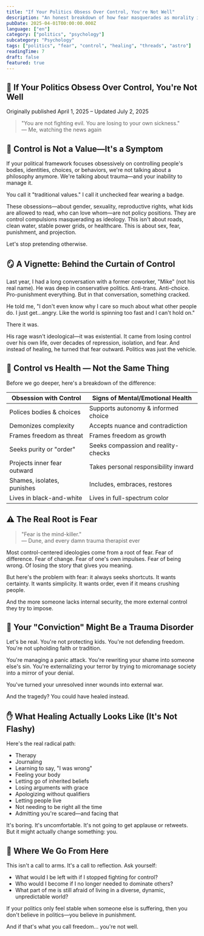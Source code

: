 ```yaml
---
title: "If Your Politics Obsess Over Control, You're Not Well"
description: "An honest breakdown of how fear masquerades as morality in right-wing ideology — and how healing begins with courage, not control."
pubDate: 2025-04-01T00:00:00.000Z
language: ["en"]
category: ["politics", "psychology"]
subcategory: "Psychology"
tags: ["politics", "fear", "control", "healing", "threads", "astro"]
readingTime: 7
draft: false
featured: true
---
```


## 🧠 If Your Politics Obsess Over Control, You're Not Well

Originally published April 1, 2025 – Updated July 2, 2025

> "You are not fighting evil. You are losing to your own sickness."  
> — Me, watching the news again

## 🚨 Control is Not a Value—It's a Symptom

If your political framework focuses obsessively on controlling people's bodies, identities, choices, or behaviors, we're not talking about a philosophy anymore. We're talking about trauma—and your inability to manage it.

You call it "traditional values." I call it unchecked fear wearing a badge.

These obsessions—about gender, sexuality, reproductive rights, what kids are allowed to read, who can love whom—are not policy positions. They are control compulsions masquerading as ideology. This isn't about roads, clean water, stable power grids, or healthcare. This is about sex, fear, punishment, and projection.

Let's stop pretending otherwise.

## 🪞 A Vignette: Behind the Curtain of Control

Last year, I had a long conversation with a former coworker, "Mike" (not his real name). He was deep in conservative politics. Anti-trans. Anti-choice. Pro-punishment everything. But in that conversation, something cracked.

He told me, "I don't even know why I care so much about what other people do. I just get…angry. Like the world is spinning too fast and I can't hold on."

There it was.

His rage wasn't ideological—it was existential. It came from losing control over his own life, over decades of repression, isolation, and fear. And instead of healing, he turned that fear outward. Politics was just the vehicle.

## 🧾 Control vs Health — Not the Same Thing

Before we go deeper, here's a breakdown of the difference:

| Obsession with Control      | Signs of Mental/Emotional Health     |
| --------------------------- | ------------------------------------ |
| Polices bodies & choices    | Supports autonomy & informed choice  |
| Demonizes complexity        | Accepts nuance and contradiction     |
| Frames freedom as threat    | Frames freedom as growth             |
| Seeks purity or "order"     | Seeks compassion and reality-checks  |
| Projects inner fear outward | Takes personal responsibility inward |
| Shames, isolates, punishes  | Includes, embraces, restores         |
| Lives in black-and-white    | Lives in full-spectrum color         |

## ⚠️ The Real Root is Fear

> "Fear is the mind-killer."  
> — Dune, and every damn trauma therapist ever

Most control-centered ideologies come from a root of fear. Fear of difference. Fear of change. Fear of one's own impulses. Fear of being wrong. Of losing the story that gives you meaning.

But here's the problem with fear: it always seeks shortcuts. It wants certainty. It wants simplicity. It wants order, even if it means crushing people.

And the more someone lacks internal security, the more external control they try to impose.

## 🚫 Your "Conviction" Might Be a Trauma Disorder

Let's be real. You're not protecting kids. You're not defending freedom. You're not upholding faith or tradition.

You're managing a panic attack. You're rewriting your shame into someone else's sin. You're externalizing your terror by trying to micromanage society into a mirror of your denial.

You've turned your unresolved inner wounds into external war.

And the tragedy? You could have healed instead.

## ✋ What Healing Actually Looks Like (It's Not Flashy)

Here's the real radical path:

- Therapy
- Journaling
- Learning to say, "I was wrong"
- Feeling your body
- Letting go of inherited beliefs
- Losing arguments with grace
- Apologizing without qualifiers
- Letting people live
- Not needing to be right all the time
- Admitting you're scared—and facing that

It's boring. It's uncomfortable. It's not going to get applause or retweets. But it might actually change something: you.

## 🧭 Where We Go From Here

This isn't a call to arms. It's a call to reflection. Ask yourself:

- What would I be left with if I stopped fighting for control?
- Who would I become if I no longer needed to dominate others?
- What part of me is still afraid of living in a diverse, dynamic, unpredictable world?

If your politics only feel stable when someone else is suffering, then you don't believe in politics—you believe in punishment.

And if that's what you call freedom… you're not well.
